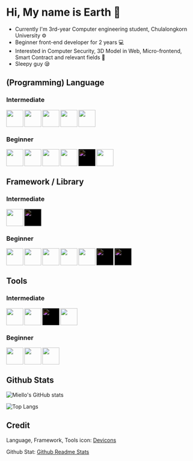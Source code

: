 # Hi, My name is Earth :wave:

- Currently I'm 3rd-year Computer engineering student, Chulalongkorn University :gear:
- Beginner front-end developer for 2 years :computer:
- Interested in Computer Security, 3D Model in Web, Micro-frontend, Smart Contract and relevant fields :exploding_head:
- Sleepy guy :sleepy:

<link rel="stylesheet" href="https://cdn.jsdelivr.net/gh/devicons/devicon@latest/devicon.min.css">

## (Programming) Language

### Intermediate

<div style="display: flex;gap: 3px;flex-wrap: wrap">

<img src="https://cdn.jsdelivr.net/gh/devicons/devicon/icons/html5/html5-original.svg" width="45" />

<img src="https://cdn.jsdelivr.net/gh/devicons/devicon/icons/css3/css3-original.svg" width="45" />

<img src="https://cdn.jsdelivr.net/gh/devicons/devicon/icons/typescript/typescript-original.svg" width="45" />

<img src="https://cdn.jsdelivr.net/gh/devicons/devicon/icons/javascript/javascript-original.svg" width="45" />

<img src="https://cdn.jsdelivr.net/gh/devicons/devicon/icons/nodejs/nodejs-original.svg" width="45" />

</div>

### Beginner

<div style="display: flex;gap: 3px;flex-wrap: wrap">

<img src="https://cdn.jsdelivr.net/gh/devicons/devicon/icons/python/python-original.svg" width="45" />

<img src="https://cdn.jsdelivr.net/gh/devicons/devicon/icons/go/go-original.svg" width="45" />

<img src="https://cdn.jsdelivr.net/gh/devicons/devicon/icons/cplusplus/cplusplus-original.svg" width="45" />

<img src="https://cdn.jsdelivr.net/gh/devicons/devicon/icons/c/c-original.svg" width="45" />

<img src="https://cdn.jsdelivr.net/gh/devicons/devicon/icons/rust/rust-plain.svg" style="background-color: white; filter: invert(1)" width="45" />

<img src="https://cdn.jsdelivr.net/gh/devicons/devicon/icons/java/java-original.svg" style="background-color: white" width="45" />
    
</div>

## Framework / Library

### Intermediate

<div style="display: flex;gap: 3px;flex-wrap: wrap">

<img src="https://cdn.jsdelivr.net/gh/devicons/devicon/icons/react/react-original.svg" width="45" />

<img src="https://cdn.jsdelivr.net/gh/devicons/devicon/icons/nextjs/nextjs-original.svg"  width="45" style="background-color: white; filter: invert(1)" />

</div>

### Beginner

<div style="display: flex;gap: 3px;flex-wrap: wrap">

<img src="https://cdn.jsdelivr.net/gh/devicons/devicon/icons/svelte/svelte-original.svg" width="45" />

<img src="https://cdn.jsdelivr.net/gh/devicons/devicon/icons/vuejs/vuejs-original.svg" width="45" />

<img src="https://cdn.jsdelivr.net/gh/devicons/devicon/icons/tailwindcss/tailwindcss-plain.svg" width="45" />

<img src="https://cdn.jsdelivr.net/gh/devicons/devicon/icons/nuxtjs/nuxtjs-original.svg" width="45" />
          
<img src="https://cdn.jsdelivr.net/gh/devicons/devicon/icons/nestjs/nestjs-plain.svg" width="45" />

<img src="https://cdn.jsdelivr.net/gh/devicons/devicon/icons/express/express-original.svg" style="background-color: white; filter: invert(1)" width="45" />

<img src="https://cdn.jsdelivr.net/gh/devicons/devicon/icons/flask/flask-original.svg" style="background-color: white; filter: invert(1)" width="45" />

</div>

## Tools

### Intermediate

<div style="display: flex;gap: 3px;flex-wrap: wrap">

<img src="https://cdn.jsdelivr.net/gh/devicons/devicon/icons/vscode/vscode-original.svg" width="45" />

<img src="https://cdn.jsdelivr.net/gh/devicons/devicon/icons/git/git-original.svg" width="45" />

<img src="https://cdn.jsdelivr.net/gh/devicons/devicon/icons/github/github-original.svg" style="background-color: white; filter: invert(1)" width="45" />

<img src="https://cdn.jsdelivr.net/gh/devicons/devicon/icons/gitlab/gitlab-original.svg" width="45" />
</div>

### Beginner

<div style="display: flex;gap: 3px;flex-wrap: wrap">

<img src="https://cdn.jsdelivr.net/gh/devicons/devicon/icons/firebase/firebase-plain.svg" width="45" />

<img src="https://cdn.jsdelivr.net/gh/devicons/devicon/icons/docker/docker-original.svg" width="45" />

<img src="https://cdn.jsdelivr.net/gh/devicons/devicon/icons/digitalocean/digitalocean-original.svg" width="45" />

</div>

## Github Stats

![Miello's GitHub stats](https://github-readme-stats.vercel.app/api?username=miello&show_icons=true&theme=radical)

![Top Langs](https://github-readme-stats.vercel.app/api/top-langs/?username=miello&layout=compact&theme=radical)

## Credit

Language, Framework, Tools icon: [Devicons](https://github.com/devicons/devicon/)

Github Stat: [Github Readme Stats](https://github.com/anuraghazra/github-readme-stats)
